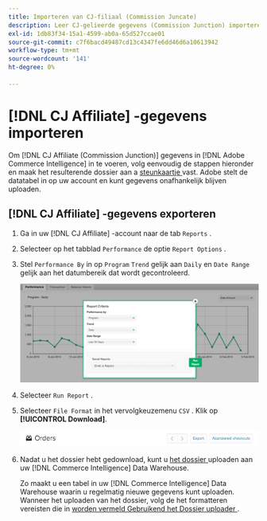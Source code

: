 ```yaml
---
title: Importeren van CJ-filiaal (Commission Juncate)
description: Leer CJ-gelieerde gegevens (Commission Junction) importeren in  [!DNL Commerce Intelligence].L Commerce Intelligence&rbrack;.
exl-id: 1db83f34-15a1-4599-ab0a-65d527ccae01
source-git-commit: c7f6bacd49487cd13c4347fe6dd46d6a10613942
workflow-type: tm+mt
source-wordcount: '141'
ht-degree: 0%

---
```


# [!DNL CJ Affiliate] -gegevens importeren

Om [!DNL CJ Affiliate (Commission Junction)] gegevens in [!DNL Adobe Commerce Intelligence] in te voeren, volg eenvoudig de stappen hieronder en maak het resulterende dossier aan a [ steunkaartje ](https://experienceleague.adobe.com/docs/commerce-knowledge-base/kb/troubleshooting/miscellaneous/mbi-service-policies.html?lang=nl-NL) vast. Adobe stelt de datatabel in op uw account en kunt gegevens onafhankelijk blijven uploaden.

## [!DNL CJ Affiliate] -gegevens exporteren

1. Ga in uw [!DNL CJ Affiliate] -account naar de tab `Reports` .

1. Selecteer op het tabblad `Performance` de optie `Report Options` .

1. Stel `Performance By` in op `Program` `Trend` gelijk aan `Daily` en `Date Range` gelijk aan het datumbereik dat wordt gecontroleerd.

   ![ uitvoer-cj-gelieerde-gegevens ](../../../assets/export-cj-affiliate-data-1.png)<!--{:.zoom}-->

1. Selecteer `Run Report` .

1. Selecteer `File Format` in het vervolgkeuzemenu `CSV` .  Klik op **[!UICONTROL Download]**.

   ![ uitvoer cj partnergegevens ](../../../assets/export-an-individual-order-2.jpg)<!--{:.zoom}-->

1. Nadat u het dossier hebt gedownload, kunt u [ het dossier ](../connecting-data/using-file-uploader.md) uploaden aan uw [!DNL Commerce Intelligence] Data Warehouse.

   Zo maakt u een tabel in uw [!DNL Commerce Intelligence] Data Warehouse waarin u regelmatig nieuwe gegevens kunt uploaden. Wanneer het uploaden van het dossier, volg de het formatteren vereisten die in [ worden vermeld Gebruikend het Dossier uploader ](../connecting-data/using-file-uploader.md).
